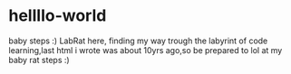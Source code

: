 # hellllo-world
baby steps :)
LabRat here, finding my way trough the labyrint of code learning,last html i wrote was about 10yrs ago,so be prepared to lol at my baby rat steps :)
